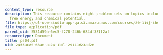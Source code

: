 ```yaml
---
content_type: resource
description: This resource contains eight problem sets on topics including gibb's
  free energy and chemical potential.
file: https://ol-ocw-studio-app-qa.s3.amazonaws.com/courses/20-110j-thermodynamics-of-biomolecular-systems-fall-2005/2455ac8063aeac241bf129111623ad2e_ps04.pdf
file_type: application/pdf
parent_uid: 5531d59a-6ec5-f278-246b-684df381f2af
resourcetype: Document
title: ps04.pdf
uid: 2455ac80-63ae-ac24-1bf1-29111623ad2e
---
```

